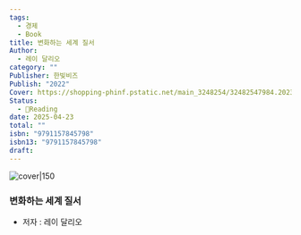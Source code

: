```yaml
---
tags:
  - 경제
  - Book
title: 변화하는 세계 질서
Author:
  - 레이 달리오
category: ""
Publisher: 한빛비즈
Publish: "2022"
Cover: https://shopping-phinf.pstatic.net/main_3248254/32482547984.20230404162115.jpg
Status:
  - 📖Reading
date: 2025-04-23
total: ""
isbn: "9791157845798"
isbn13: "9791157845798"
draft:
---
```


![cover|150](https://shopping-phinf.pstatic.net/main_3248254/32482547984.20230404162115.jpg)
###  변화하는 세계 질서    
- 저자 : 레이 달리오